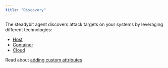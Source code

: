 ```yaml
---
title: "Discovery"
---
```


The steadybit agent discovers attack targets on your systems by leveraging different technologies:

* [Host](content/learn/discovery/1-host)
* [Container](content/learn/discovery/2-container)
* [Cloud](content/learn/discovery/3-cloud)

Read about [adding custom attributes](content/learn/discovery/4-custom)
